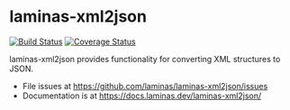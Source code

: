 # laminas-xml2json

[![Build Status](https://travis-ci.org/laminas/laminas-xml2json.svg?branch=master)](https://travis-ci.org/laminas/laminas-xml2json)
[![Coverage Status](https://coveralls.io/repos/laminas/laminas-xml2json/badge.svg?branch=master)](https://coveralls.io/r/laminas/laminas-xml2json?branch=master)

laminas-xml2json provides functionality for converting XML structures to JSON.

- File issues at https://github.com/laminas/laminas-xml2json/issues
- Documentation is at https://docs.laminas.dev/laminas-xml2json/

